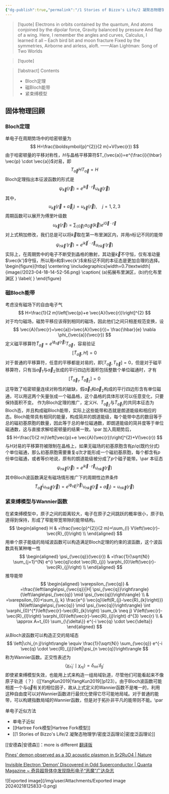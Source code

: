 ```yaml
---
{"dg-publish":true,"permalink":"/1 Stories of Bizzo's Life/2 凝聚态物理学/9 固体物理/","tags":["凝聚态与量子多体"]}
---
```



> [!quote]
> Electrons in orbits contained by the quantum, And atoms conjoined by the dipolar force, Gravity balanced by pressure And flap of a wing. Here, I remember the angles and curves, Calculus, I learned it all – Each bird bit and moon fracture Fixed by the symmetries, Airborne and airless, aloft. 
> ——Alan Lightman: Song of Two Worlds

> [!quote] 

> [!abstract] Contents
> - Bloch定理
> - 磁Bloch能带
> - 紧束缚模型

## 固体物理回顾
### Bloch定理
单电子在周期势场中的哈密顿量为
$$
H=\frac{\boldsymbol{p}^{2}}{2 m}+V(\vec{r})
$$
由于哈密顿量的平移对称性，$H$与晶格平移算符$T_{\vec{a}}=e^{\frac{i}{\hbar} \vec{p} \cdot \vec{a}}$对易，即
$$
T_{\vec{a}} H T_{\vec{a}}^{\text{}}=H
$$
Bloch定理指出本征波函数的形式是
$$
\psi_{\vec{k}}(\vec{r})=e^{i \vec{k} \cdot \vec{r}} u_{\vec{k}}(\vec{r})
$$
其中，
$$
u_{\vec{k}}\left(\vec{r}+\vec{a}_{j}\right)=u_{\vec{k}}(\vec{r}), \quad j=1,2,3
$$
周期函数可以展开为傅里叶级数
$$
u_{\vec{k}}(\vec{r})=\sum_{\{\vec{G}\}} a_{\vec{G}}(\vec{k}) e^{i \vec{G} \cdot \vec{r}}
$$
对上式稍加修改，我们总是可以将$\vec{k}$取在第一布里渊区内，并用$n$标记不同的能带
$$
\psi_{n \vec{k}^{\prime}}(\vec{r})=e^{i \vec{k}^{\prime} \cdot \vec{r}} u_{n \vec{k}^{\prime}}(\vec{r})
$$
实际上，在周期势中的电子不断受到晶格的散射，其动量$\vec{k}$不守恒，仅有准动量$\vec{k'}$守恒，所以用$n$和$\vec{k'}$来标记不同的本征态是更加合理的选择。
\begin{figure}[htbp]
 \centering
 \includegraphics[width=0.7\textwidth]{image//2023-04-18-14-52-56.png}
 \caption{ (a)拓展布里渊区，(b)约化布里渊区 }
 \label{  }
\end{figure}

### 磁Bloch能带
考虑没有磁场下的自由电子气
$$
H=\frac{1}{2 m}\left[\vec{p}+e \vec{A}(\vec{r})\right]^{2}
$$
对于均匀磁场，磁势平移应该得到相同的磁场，因此他们之间只相差规范变换，设
$$
\vec{A}(\vec{r}+\vec{a})=\vec{A}(\vec{r})+ \frac{\hbar}{e} \nabla \phi_{\vec{a}}(\vec{r})
$$
定义磁平移算符$\widetilde{T}_{\vec{a}}=e^{i \phi_{\vec{a}}(\vec{r})} T_{\vec{a}}$，容易验证
$$
\left[\widetilde{T}_{\vec{a}}, H\right]=0
$$
对于普通的平移算符，任意的平移都是对易的，即$\left[T_{\vec{a}}, T_{\vec{b}}\right]=0$，但是对于磁平移算符，只有当$\vec{a}_1$与$\vec{a}_2$张成的平行四边形面积包括整数个单位磁通时，才有
$$
\left[\widetilde{T}_{\vec{a}_{1}}, \widetilde{T}_{\vec{a}_{2}}\right]=0
$$
这导致了哈密顿量连续对称性的破缺，假$\vec{a}_{1}$和$\vec{a}_{2}$构成的平行四边形含有单位磁通，可以用这两个矢量张成一个磁晶格，这个晶格的具体形状可以任意变化，只要保持面积不变。
作为Bloch定理的推广，定义$H$、$\widetilde{T}_{\vec{a}_{2}}$与$\widetilde{T}_{\vec{a}_{1}}$的共同本征态为Bloch态，并且构成磁Bloch能带，实际上这些能带和态就是朗道能级和相应的态。Bloch能带具有相同的能量，构成简并的朗道能级，每个能带中态的数目等于总的磁初基原胞的数量，因此等于总的单位磁通数，即朗道能级的简并度等于单位磁通数，这与直接求解哈密顿量的结果一致。\par 
加入周期势后，
$$
H=\frac{1}{2 m}\left[\vec{p}+e \vec{A}(\vec{r})\right]^{2}+V(\vec{r})
$$
与$H$对易的平移算符被限制在晶格上，如果无磁场的初基原胞含有$p/q$(既约分式)个单位磁通，那么初基原胞需要重复$q$次才能形成一个磁初基原胞，每个都含有$p$份单位磁通，或者等价地说，原有的朗道能级被分成了$p$个磁子能带。\par 
本征态
$$
\psi_{n \vec{k}}(\vec{r})=e^{i \vec{k} \cdot \vec{r}} u_{n \vec{k}}(\vec{r})
$$
其中Bloch波函数满足有磁场情形推广下的周期性边界条件
$$
\widetilde{T}_{\vec{a}}^{j} u_{n \vec{k}}(\vec{r})=e^{i \phi_{\vec{a}_{j}}(\vec{r})} u_{n \vec{k}}\left(\vec{r}+\vec{a}_{j}\right)=u_{n \vec{k}}(\vec{r})
$$
### 紧束缚模型与Wannier函数
在紧束缚模型中，原子之间的距离较大，电子在原子之间跳跃的概率很小，原子轨道得到保持，形成了窄能带宽带隙的能带结构。
$$
\begin{aligned}
     H & =\frac{\vec{p}^{2}}{2 m}+\sum_{l} V\left(\vec{r}-\vec{R}_{l}\right) \\ 
\end{aligned}
$$
用单个原子能级的局域波函数可以构造满足Bloch定理的约束的波函数，这个波函数具有某种唯一性
$$
\begin{aligned}
    \psi_{\vec{q}}(\vec{r}) & =\frac{1}{\sqrt{N}} \sum_{j=1}^{N} e^{i \vec{q}\cdot \vec{R}_{j}} \varphi_{0}\left(\vec{r}-\vec{R}_{j}\right) \\
    \end{aligned}
$$
推导能带
$$
\begin{aligned}
     \varepsilon_{\vec{q}} & =\frac{\left\langle\psi_{\vec{q}}|H| \psi_{\vec{q}}\right\rangle}{\left\langle\psi_{\vec{q}} \mid \psi_{\vec{q}}\right\rangle} \\ 
     & =\varepsilon_{0}+\sum_{j, k} \frac{e^{i \vec{q}\left(R_{j}-\vec{R}_{k}\right)}}{N\left\langle\psi_{\vec{q}} \mid \psi_{\vec{q}}\right\rangle} \int \varphi_{0}^{*}\left(\vec{r}-\vec{R}_{k}\right) \sum_{k \neq j} V\left(\vec{r}-\vec{R}_{l}\right) \varphi_{0}\left(\vec{r}-\vec{R}_{j}\right) d^{3} \vec{r} \\ 
     & \approx A+t_{0} \sum_{\{\delta\}} e^{-i \vec{q} \cdot \vec{\delta}}
    \end{aligned}
$$
从Bloch波函数可以构造正交的局域态
$$
\left|\chi_{n j}\right\rangle \equiv \frac{1}{\sqrt{N}} \sum_{\vec{q}} e^{-i \vec{q} \cdot \vec{R}_{j}}\left|\psi_{n \vec{q}}\right\rangle
$$
称为Wannier函数。正交性表述为
$$
\left\langle\chi_{n^{\prime} j^{\prime}} \mid \chi_{n j}\right\rangle=\delta_{n n^{\prime}} \delta_{j j^{\prime}}
$$
即使紧束缚模型失效，也能用上式来构造一组局域轨道，尽管他们可能看起来不像原子轨道（？）（[[YangKun2019\|YangKun2019]]p123）。由于Bloch波函数可能相差一个与$\vec{q}$有关的相位因子，故从上式定义的Wannier函数不是唯一的，利用这种自由度可以对Wannier函数进行最优化使得它尽可能地局域。对于普通的能带，可以构建指数局域的Wannier函数，但是对于拓扑非平凡的能带则不能。\par 




























单电子近似方法

- 单电子近似
- [[Hartree Fork模型\|Hartree Fork模型]]
- [[1 Stories of Bizzo's Life/2 凝聚态物理学/密度泛函理论\|密度泛函理论]]

[[安德森\|安德森]]：more is different [翻译版](https://mp.weixin.qq.com/s/G6Bb3uH_chmkOiyQvy6JZA)

[Pines’ demon observed as a 3D acoustic plasmon in Sr2RuO4 | Nature](https://www.nature.com/articles/s41586-023-06318-8)

[Invisible Electron ‘Demon’ Discovered in Odd Superconductor | Quanta Magazine ~ 奇异超导体中发现隐形电子“恶魔”广达杂志](https://www.quantamagazine.org/invisible-electron-demon-discovered-in-odd-superconductor-20231009/)

![Exported image](/img/user/Attachments/Exported image 20240218125833-0.png)